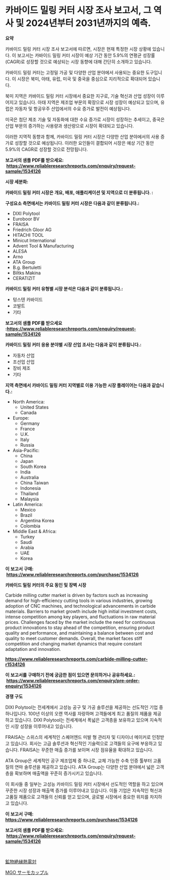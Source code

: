 <p><h1>카바이드 밀링 커터 시장 조사 보고서, 그 역사 및 2024년부터 2031년까지의 예측.</h1></p><p><strong>요약</strong></p>
<p><p>카바이드 밀링 커터 시장 조사 보고서에 따르면, 시장은 현재 특정한 시장 상황에 있습니다. 이 보고서는 카바이드 밀링 커터 시장이 예상 기간 동안 5.9%의 연평균 성장률(CAGR)로 성장할 것으로 예상되는 시장 동향에 대해 간단히 소개하고 있습니다.</p><p>카바이드 밀링 커터는 고정밀 가공 및 다양한 산업 분야에서 사용되는 중요한 도구입니다. 이 시장은 북미, 아태, 유럽, 미국 및 중국을 중심으로 지리적으로 확대되어 있습니다.</p><p>북미 지역은 카바이드 밀링 커터 시장에서 중요한 지구로, 기술 혁신과 산업 성장이 이루어지고 있습니다. 아태 지역은 제조업 부문의 확장으로 시장 성장이 예상되고 있으며, 유럽은 자동차 및 항공우주 산업에서의 수요 증가로 발전이 예상됩니다.</p><p>미국은 첨단 제조 기술 및 자동화에 대한 수요 증가로 시장이 성장하는 추세이고, 중국은 산업 부문의 증가하는 사용량과 생산량으로 시장이 확대되고 있습니다.</p><p>이러한 지역적 동향과 함께, 카바이드 밀링 커터 시장은 다양한 산업 분야에서의 사용 증가로 성장할 것으로 예상됩니다. 이러한 요인들이 결합되어 시장은 예상 기간 동안 5.9%의 CAGR로 성장할 것으로 전망됩니다.</p></p>
<p><strong>보고서의 샘플 PDF를 받으세요: &nbsp;<a href="https://www.reliableresearchreports.com/enquiry/request-sample/1534126">https://www.reliableresearchreports.com/enquiry/request-sample/1534126</a></strong></p>
<p><strong>시장 세분화:</strong></p>
<p><strong> 카바이드 밀링 커터 시장은 개요, 배포, 애플리케이션 및 지역으로 더 분류됩니다. :</strong></p>
<p><strong>구성요소 측면에서는 카바이드 밀링 커터 시장은 다음과 같이 분류됩니다.:</strong></p>
<p><ul><li>DIXI Polytool</li><li>Euroboor BV</li><li>FRAISA</li><li>Friedrich Gloor AG</li><li>HITACHI TOOL</li><li>Minicut International</li><li>Advent Tool & Manufacturing</li><li>ALESA</li><li>Arno</li><li>ATA Group</li><li>B.g. Bertuletti</li><li>Biltks Makina</li><li>CERATIZIT</li></ul></p>
<p><strong> 카바이드 밀링 커터 유형별 시장 분석은 다음과 같이 분류됩니다.:</strong></p>
<p><ul><li>텅스텐 카바이드</li><li>코발트</li><li>기타</li></ul></p>
<p><strong>보고서의 샘플 PDF를 받으세요 :<a href="https://www.reliableresearchreports.com/enquiry/request-sample/1534126">https://www.reliableresearchreports.com/enquiry/request-sample/1534126</a></strong></p>
<p><strong> 카바이드 밀링 커터 응용 분야별 시장 산업 조사는 다음과 같이 분류됩니다.:</strong></p>
<p><ul><li>자동차 산업</li><li>조선업 산업</li><li>장비 제조</li><li>기타</li></ul></p>
<p><strong>지역 측면에서 카바이드 밀링 커터 지역별로 이용 가능한 시장 플레이어는 다음과 같습니다.:</strong></p>
<p><ul>
    <li>
        North America:
        <ul>
            <li>United States</li>
            <li>Canada</li>
        </ul>
    </li>
    <li>
        Europe:
        <ul>
            <li>Germany</li>
            <li>France</li>
            <li>U.K.</li>
            <li>Italy</li>
            <li>Russia</li>
        </ul>
    </li>
    <li>
        Asia-Pacific:
        <ul>
            <li>China</li>
            <li>Japan</li>
            <li>South Korea</li>
            <li>India</li>
            <li>Australia</li>
            <li>China Taiwan</li>
            <li>Indonesia</li>
            <li>Thailand</li>
            <li>Malaysia</li>
        </ul>
    </li>
    <li>
        Latin America:
        <ul>
            <li>Mexico</li>
            <li>Brazil</li>
            <li>Argentina Korea</li>
            <li>Colombia</li>
        </ul>
    </li>
    <li>
        Middle East & Africa:
        <ul>
            <li>Turkey</li>
            <li>Saudi</li>
            <li>Arabia</li>
            <li>UAE</li>
            <li>Korea</li>
        </ul>
    </li>
    </ul></p>
<p><strong>이 보고서 구매: &nbsp;<a href="https://www.reliableresearchreports.com/purchase/1534126">https://www.reliableresearchreports.com/purchase/1534126</a></strong></p>
<p><strong>카바이드 밀링 커터의 주요 동인 및 장벽 시장</strong></p>
<p><p>Carbide milling cutter market is driven by factors such as increasing demand for high-efficiency cutting tools in various industries, growing adoption of CNC machines, and technological advancements in carbide materials. Barriers to market growth include high initial investment costs, intense competition among key players, and fluctuations in raw material prices. Challenges faced by the market include the need for continuous product innovations to stay ahead of the competition, ensuring product quality and performance, and maintaining a balance between cost and quality to meet customer demands. Overall, the market faces stiff competition and changing market dynamics that require constant adaptation and innovation.</p></p>
<p><strong><a href="https://www.reliableresearchreports.com/carbide-milling-cutter-r1534126">https://www.reliableresearchreports.com/carbide-milling-cutter-r1534126</a></strong></p>
<p><strong>이 보고서를 구매하기 전에 궁금한 점이 있으면 문의하거나 공유하세요.: &nbsp;<a href="https://www.reliableresearchreports.com/enquiry/pre-order-enquiry/1534126">https://www.reliableresearchreports.com/enquiry/pre-order-enquiry/1534126</a></strong></p>
<p><strong>경쟁 구도</strong></p>
<p><p>DIXI Polytool는 전세계에서 고성능 공구 및 가공 솔루션을 제공하는 선도적인 기업 중 하나입니다. 100년 이상의 오랜 역사를 자랑하며 고객들에게 최고 품질의 제품을 제공하고 있습니다. DIXI Polytool는 전세계에서 폭넓은 고객층을 보유하고 있으며 지속적인 시장 성장을 이루어내고 있습니다.</p><p>FRAISA는 스위스의 세계적인 스퀘어엔드 미발 형 관리자 및 디자이너 메이커로 인정받고 있습니다. 회사는 고급 솔루션과 혁신적인 기술력으로 고객들의 요구에 부응하고 있습니다. FRAISA는 꾸준한 매출 증가를 보이며 시장 점유율을 확대하고 있습니다.</p><p>ATA Group은 세계적인 공구 제조업체 중 하나로, 교체 가능한 수축 인증 툴부터 고품질의 연마 솔루션을 제공하고 있습니다. ATA Group는 다양한 산업 분야에서 넓은 고객층을 확보하며 매출액을 꾸준히 증가시키고 있습니다.</p><p>이 회사들 중 일부는 고성능 카바이드 밀링 커터 시장에서 선도적인 역할을 하고 있으며 꾸준한 시장 성장과 매출액 증가를 이루어내고 있습니다. 이들 기업은 지속적인 혁신과 고품질 제품으로 고객들의 신뢰를 얻고 있으며, 글로벌 시장에서 중요한 위치를 차지하고 있습니다.</p></p>
<p><strong>이 보고서 구매: &nbsp; <a href="https://www.reliableresearchreports.com/purchase/1534126">https://www.reliableresearchreports.com/purchase/1534126</a></strong></p>
<p><strong>보고서의 샘플 PDF를 받으세요: &nbsp;<a href="https://www.reliableresearchreports.com/enquiry/request-sample/1534126">https://www.reliableresearchreports.com/enquiry/request-sample/1534126</a></strong><strong></strong></p>
<p>&nbsp;</p>
<p><p><a href="https://github.com/marbadji/Market-Research-Report-List-1/blob/main/929613619352.md">鉱物絶縁熱電対</a></p><p><a href="https://github.com/KaydenJohns1964/Market-Research-Report-List-1/blob/main/925146919353.md">MGO サーモカップル</a></p></p>